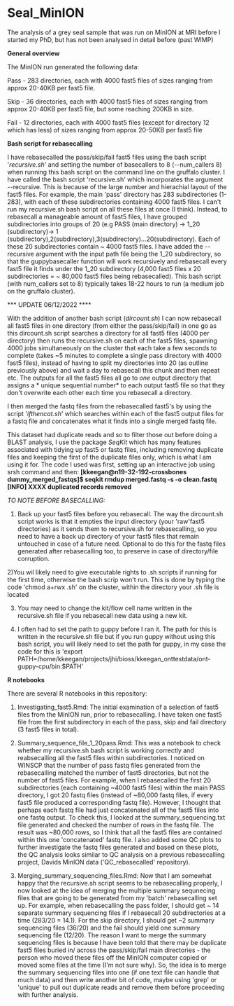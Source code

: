 # Seal_MinION
The analysis of a grey seal sample that was run on MinION at MRI before I started my PhD, but has not been analysed in detail before (past WIMP)

**General overview**

The MinION run generated the following data:

Pass - 283 directories, each with 4000 fast5 files of sizes ranging from approx 20-40KB per fast5 file.

Skip - 36 directories, each with 4000 fast5 files of sizes ranging from approx 20-40KB per fast5 file, but some reaching 200KB in size.

Fail - 12 directories,  each with 4000 fast5 files (except for directory 12 which has less) of sizes ranging from approx 20-50KB per fast5 file


**Bash script for rebasecalling**

I have rebasecalled the pass/skip/fail fast5 files using the bash script '*recursive.sh*' and setting the number of basecallers to 8 (--num_callers 8) when running this bash script on the command line on the gruffalo cluster. I have called the bash script 'recursive.sh' which incorporates the argument --recursive. This is because of the large number and hierachial layout of the fast5 files. For example, the main 'pass' directory has 283 subdirectories (1-283), with each of these subdirectories containing 4000 fast5 files. I can't run my recursive.sh bash script on all these files at once (I think). Instead, to rebasecall a manageable amount of fast5 files, I have grouped subdirectories into groups of 20 (e.g PASS (main directory) -> 1_20 (subdirectory)-> 1 (subdirectory),2(subdirectory),3(subdirectory)...20(subdirectory). Each of these 20 subdirectories contain ~ 4000 fast5 files. I have added the --recursive argument with the input path file being the 1_20 subdirectory, so that the guppybasecaller function will work recursively and rebasecall every fast5 file it finds under the 1_20 subdirectory (4,000 fast5 files x 20 subdirectories = ~ 80,000 fast5 files being rebasecalled). This bash script (with num_callers set to 8) typically takes 18-22 hours to run (a medium job on the gruffalo cluster).

*** UPDATE 06/12/2022 ****

With the addition of another bash script (*dircount.sh*) I can now rebasecall all fast5 files in one directory (from either the pass/skip/fail) in one go as this dircount.sh script searches a directory for all fast5 files (4000 per directory) then runs the recursive.sh on  each of the fast5 files, spawning 4000 jobs simultaneously on the cluster that each take a few seconds to complete (takes ~5 minutes to complete a single pass directory with 4000 fast5 files), instead of having to split my directories into 20 (as outline previously above) and wait a day to rebasecall this chunk and then repeat etc. The outputs for all the fast5 files all go to *one* output directory that assigns a * unique sequential number* to each output fast5 file so that they don't overwrite each other each time you rebasecall a directory. 

I then merged the fastq files from the rebasecalled fast5's by using the script '*ifthencat.sh*' which searches within each of the fast5 output files for a fastq file and concatenates what it finds into a single merged fastq file.

This dataset had duplicate reads and so to filter those out before doing a BLAST analysis, I use the package *SeqKit* which has many features associated with tidying up fast5 or fastq files, including removing duplicate files and keeping the first of the duplicate files only, which is what I am using it for. The code I used was first, setting up an interactive job using srsh command and then: **[kkeegan@n19-32-192-crossbones dummy_merged_fastqs]$ seqkit rmdup merged.fastq -s -o clean.fastq
[INFO] XXXX duplicated records removed**

*TO NOTE BEFORE BASECALLING:*

1) Back up your fast5 files before you rebasecall. The way the dircount.sh script works is that it empties the input directory (your 'raw'fast5 directories) as it sends them to recursive.sh for rebasecalling, so you need to have a back up directory of your fast5 files that remain untouched in case of a future need. Optional to do this for the fastq files generated after rebasecalling too, to preserve in case of directory/file corruption.

2)You wil likely need to give executable rights to .sh scripts if running for the first time, otherwise the bash scrip won't run. This is done by typing the code 'chmod a+rwx <filename>.sh' on the cluster, within the directory your .sh file is located

3) You may need to change the kit/flow cell name written in the recursive.sh file if you rebasecall new data using a new kit. 

4) I often had to set the path to guppy before I ran it. The path for this is written in the recursive.sh file but if you run guppy without using this bash script, you will likely need to set the path for guppy, in my case the code for this is 'export PATH=/home/kkeegan/projects/jhi/bioss/kkeegan_onttestdata/ont-guppy-cpu/bin:$PATH'



**R notebooks**

There are several R notebooks in this repository:

1. Investigating_fast5.Rmd: The initial examination of a selection of fast5 files from the MinION run, prior to rebasecalling. I have taken one fast5 file from the first subdirectory in each of the pass, skip and fail directory (3 fast5 files in total). 

2. Summary_sequence_file_1_20pass.Rmd: This was a notebook to check whether my recursive.sh bash script is working correctly and reabsecalling all the fast5 files within subdirectories. I noticed on WINSCP that the number of pass fastq files generated from the rebasecalling matched the number of fast5 directories, but not the number of fast5 files. For example, when I rebasecalled the first 20 subdirectories (each containing ~4000 fast5 files) within the main PASS directory, I got 20 fastq files (instead of ~80,000 fastq files, if every fast5 file produced a corresponding fastq file). However, I thought that perhaps each fastq file had just concatenated all of the fast5 files into one fastq output. To check this, I looked at the summary_sequencing.txt file generated and checked the number of rows in the fastq file. The result was ~80,000 rows, so I think that all the fast5 files are contained within this one 'concatenated' fastq file. I also added some QC plots to further investigate the fastq files generated and based on these plots, the QC analysis looks similar to QC analysis on a previous rebasecalling project, Davids MinION data ('QC_rebasecalled' repository).

3. Merging_summary_sequencing_files.Rmd: Now that I am somewhat happy that the recursive.sh script seems to be rebasecalling properly, I now looked at the idea of merging the multiple summary sequnecing files that are going to be generated from my 'batch' rebasecalling set up. For example, when rebasecalling the pass folder, I should get ~ 14 separate summary sequencing files if I rebasecall 20 subdirectories at a time (283/20 = 14.1). For the skip directory, I should get ~2 summary sequencing files (36/20) and the fail should yield one summary sequencing file (12/20). The reason I want to merge the summary sequencing files is because I have been told that there may be duplicate fast5 files buried in/ across the pass/skip/fail main directories - the person who moved these files off the MinION computer copied or moved some files at the time (I'm not sure why). So, the idea is to merge the summary sequencing files into one (if one text file can handle that much data) and then write another bit of code, maybe using 'grep' or 'unique' to pull out duplicate reads and remove them before proceeding with further analysis.
                                             
